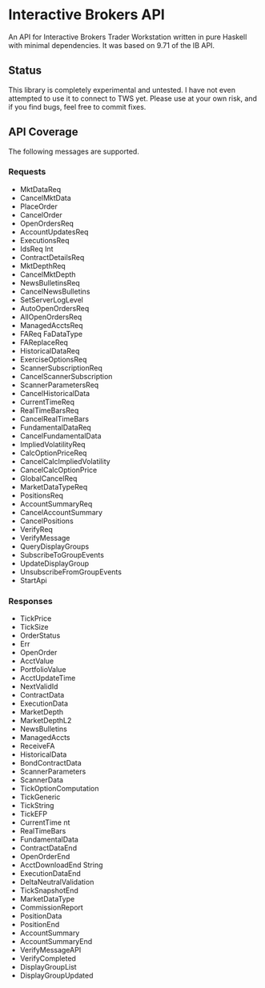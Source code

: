 # Interactive Brokers API
An API for Interactive Brokers Trader Workstation written in pure Haskell with minimal dependencies. It was based on 9.71 of the IB API.

## Status
This library is completely experimental and untested. I have not even attempted to use it to connect to TWS yet. Please use at your own risk, and if you find bugs, feel free to commit fixes.

## API Coverage

The following messages are supported.

### Requests
* MktDataReq 
* CancelMktData 
* PlaceOrder
*  CancelOrder
*  OpenOrdersReq
*  AccountUpdatesReq 
*  ExecutionsReq
*  IdsReq Int 
*  ContractDetailsReq
*  MktDepthReq  
*  CancelMktDepth 
*  NewsBulletinsReq 
*  CancelNewsBulletins
*  SetServerLogLevel 
*  AutoOpenOrdersReq 
*  AllOpenOrdersReq
*  ManagedAcctsReq
*  FAReq FaDataType
*  FAReplaceReq 
*  HistoricalDataReq 
*  ExerciseOptionsReq  
*  ScannerSubscriptionReq
*  CancelScannerSubscription 
*  ScannerParametersReq  
*  CancelHistoricalData 
*  CurrentTimeReq
*  RealTimeBarsReq   
*  CancelRealTimeBars 
*  FundamentalDataReq
*  CancelFundamentalData 
*  ImpliedVolatilityReq
*  CalcOptionPriceReq  
*  CancelCalcImpliedVolatility 
*  CancelCalcOptionPrice 
*  GlobalCancelReq
*  MarketDataTypeReq 
*  PositionsReq
*  AccountSummaryReq
*  CancelAccountSummary 
*  CancelPositions
*  VerifyReq
*  VerifyMessage 
*  QueryDisplayGroups 
*  SubscribeToGroupEvents  
*  UpdateDisplayGroup
*  UnsubscribeFromGroupEvents 
*  StartApi

### Responses
*  TickPrice 
*  TickSize 
*  OrderStatus 
*  Err  
*  OpenOrder 
*  AcctValue  
*  PortfolioValue
*  AcctUpdateTime  
*  NextValidId   
*  ContractData   
*  ExecutionData  
*  MarketDepth 
*  MarketDepthL2 
*  NewsBulletins  
*  ManagedAccts   
*  ReceiveFA  
*  HistoricalData 
*  BondContractData   
*  ScannerParameters   
*  ScannerData  
*  TickOptionComputation 
*  TickGeneric  
*  TickString
*  TickEFP  
*  CurrentTime nt   
*  RealTimeBars  
*  FundamentalData 
*  ContractDataEnd   
*  OpenOrderEnd  
*  AcctDownloadEnd String  
*  ExecutionDataEnd   
*  DeltaNeutralValidation  
*  TickSnapshotEnd   
*  MarketDataType 
*  CommissionReport  
*  PositionData  
*  PositionEnd  
*  AccountSummary  
*  AccountSummaryEnd
*  VerifyMessageAPI 
*  VerifyCompleted  
*  DisplayGroupList  
*  DisplayGroupUpdated  
